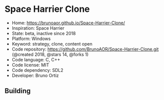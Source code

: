 # Space Harrier Clone

- Home: https://brunoaor.github.io/Space-Harrier-Clone/
- Inspiration: Space Harrier
- State: beta, inactive since 2018
- Platform: Windows
- Keyword: strategy, clone, content open
- Code repository: https://github.com/BrunoAOR/Space-Harrier-Clone.git (@created 2018, @stars 14, @forks 1)
- Code language: C, C++
- Code license: MIT
- Code dependency: SDL2
- Developer: Bruno Ortiz

## Building
